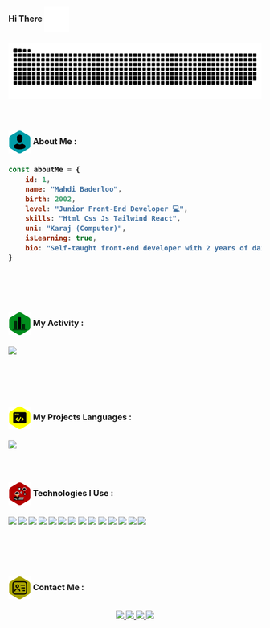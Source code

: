 <h3>Hi There <img width="50px" align="center" src="https://raw.githubusercontent.com/mahdibaderloo/mahdibaderloo/d73780c2ef6966deac6dcfdd55f4577fd1b2ae63/hand-shake-svgrepo-com.svg" /><h3/>

<img align="center" src="https://raw.githubusercontent.com/mahdibaderloo/mahdibaderloo/b5d8ea724c9b09e7d0b86bc721019d432fe6fa3e/github-user-contribution.svg" />

<br>
<br>
<br>

<h3><img width="45px" align="center" src="https://raw.githubusercontent.com/mahdibaderloo/mahdibaderloo/168c99eb420b32c8a590297f09d3378245b935dc/person-2-svgrepo-com.svg" /> About Me : <h3/>

```javascript
const aboutMe = {
    id: 1,
    name: "Mahdi Baderloo",
    birth: 2002,
    level: "Junior Front-End Developer 💻",
    skills: "Html Css Js Tailwind React",
    uni: "Karaj (Computer)",
    isLearning: true,
    bio: "Self-taught front-end developer with 2 years of daily practice and hands-on learning. Passionate about creating responsive, interactive UIs using modern web technologies. Currently focused on mastering React and building real-world projects"
}
```
<br>
<br>
<br>

<h3><img width="45px" align="center" src="https://raw.githubusercontent.com/mahdibaderloo/mahdibaderloo/69e285059d61381f5a0110b67d0050d536a210f3/chart-svgrepo-com.svg" /> My Activity : <h3/>

![](https://github-readme-stats.vercel.app/api?username=mahdibaderloo&show_icons=true&theme=tokyonight)

<br>
<br>
<br>

<h3><img width="45px" align="center" src="https://raw.githubusercontent.com/mahdibaderloo/mahdibaderloo/48c7e3f678a731d2b6bfa835cedc9ccc2d34a161/coding.svg" /> My Projects Languages : <h3/>

<img src="https://github-readme-stats.vercel.app/api/top-langs/?username=mahdibaderloo">

<br>
<br>
<br>

<h3><img width="45px" align="center" src="https://raw.githubusercontent.com/mahdibaderloo/mahdibaderloo/e7afa5dca36c11112802840a2a983fb4813a4e94/connection-internet-communication-svgrepo-com.svg" /> Technologies I Use : <h3/>

<!--![](https://img.shields.io/badge/typescript-%23007ACC.svg?style=for-the-badge&logo=typescript&logoColor=white)
![](https://img.shields.io/badge/Next-black?style=for-the-badge&logo=next.js&logoColor=white)
![](https://img.shields.io/badge/redux-%23593d88.svg?style=for-the-badge&logo=redux&logoColor=white)
![](https://img.shields.io/badge/-React%20Query-FF4154?style=for-the-badge&logo=react%20query&logoColor=white)
![](https://img.shields.io/badge/node.js-6DA55F?style=for-the-badge&logo=node.js&logoColor=white)
![](https://img.shields.io/badge/deno%20js-000000?style=for-the-badge&logo=deno&logoColor=white)
![](https://img.shields.io/badge/MongoDB-%234ea94b.svg?style=for-the-badge&logo=mongodb&logoColor=white)
![](https://img.shields.io/badge/mysql-4479A1.svg?style=for-the-badge&logo=mysql&logoColor=white)
![](https://img.shields.io/badge/-GraphQL-E10098?style=for-the-badge&logo=graphql&logoColor=white)
![](https://img.shields.io/badge/react_native-%2320232a.svg?style=for-the-badge&logo=react&logoColor=%2361DAFB)
![](https://img.shields.io/badge/Electron-191970?style=for-the-badge&logo=Electron&logoColor=white)
![](https://img.shields.io/badge/threejs-black?style=for-the-badge&logo=three.js&logoColor=white)
![](https://img.shields.io/badge/docker-%230db7ed.svg?style=for-the-badge&logo=docker&logoColor=white)
![](https://img.shields.io/badge/ESLint-4B3263?style=for-the-badge&logo=eslint&logoColor=white)
![](https://img.shields.io/badge/webpack-%238DD6F9.svg?style=for-the-badge&logo=webpack&logoColor=black)-->

![](https://img.shields.io/badge/HTML5-E34F26?style=for-the-badge&logo=html5&logoColor=white)
![](https://img.shields.io/badge/CSS3-1572B6?style=for-the-badge&logo=css3&logoColor=white)
![](https://img.shields.io/badge/Tailwind_CSS-38B2AC?style=for-the-badge&logo=tailwind-css&logoColor=white)
![](https://img.shields.io/badge/JavaScript-323330?style=for-the-badge&logo=javascript&logoColor=F7DF1E)
![](https://img.shields.io/badge/react-%2320232a.svg?style=for-the-badge&logo=react&logoColor=%2361DAFB)
![](https://img.shields.io/badge/React_Router-CA4245?style=for-the-badge&logo=react-router&logoColor=white)
![](https://img.shields.io/badge/Context--Api-000000?style=for-the-badge&logo=react)
![](https://img.shields.io/badge/GIT-E44C30?style=for-the-badge&logo=git&logoColor=white)
![](https://img.shields.io/badge/GitHub-100000?style=for-the-badge&logo=github&logoColor=white)
![](https://img.shields.io/badge/GitKraken-179287?style=for-the-badge&logo=GitKraken&logoColor=white)
![](https://img.shields.io/badge/GitLab-330F63?style=for-the-badge&logo=gitlab&logoColor=white)
![](https://img.shields.io/badge/npm-CB3837?style=for-the-badge&logo=npm&logoColor=white)
![](https://img.shields.io/badge/VSCode-0078D4?style=for-the-badge&logo=visual%20studio%20code&logoColor=white)
![](https://img.shields.io/badge/Adobe%20Photoshop-31A8FF?style=for-the-badge&logo=Adobe%20Photoshop&logoColor=black)

<br>
<br>
<br>

<h3><img width="45px" align="center" src="https://raw.githubusercontent.com/mahdibaderloo/mahdibaderloo/e7afa5dca36c11112802840a2a983fb4813a4e94/personalcard-svgrepo-com.svg" /> Contact Me : <h3/>
    
<p align="center">
    <a href="https://www.instagram.com/mahdi.baderloo">
    <img src="https://img.shields.io/badge/Instagram-mahdi.baderloo-purple?style=flat&logo=instagram" />
    <a/>
    <a href="https://t.me/mahdibaderloo">
    <img src="https://img.shields.io/badge/Telegram-mahdibaderloo-blue?style=flat&logo=telegram" />
    <a/>
    <a href="https://mailto:mahdi.baderloo.230@gmail.com">
    <img src="https://img.shields.io/badge/Gmail-mahdi.baderloo.230@gmail.com-red?style=flat&logo=gmail" />
    <a/>
    <a href="https://gitlab.com/mahdibaderloo">
    <img src="https://img.shields.io/badge/Gitlab-mahdibaderloo-orange?style=flat&logo=gitlab" />
    <a/>
<p/>

